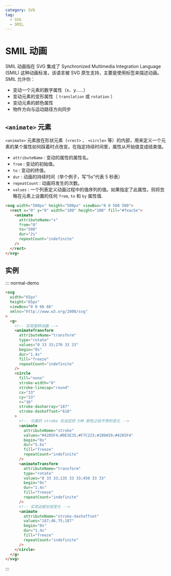 ```yaml
---
category: SVG
tag:
  - SVG
  - SMIL
---
```


# SMIL 动画

SMIL 动画指在 SVG 集成了 Synchronized Multimedia Integration Language (SMIL) 这种动画标准，该语言被 SVG 原生支持，主要是使用标签来描述动画。SMIL 允许你：

- 变动一个元素的数字属性（x、y……）
- 变动元素的变形属性（ `translation` 或 `rotation` ）
- 变动元素的颜色属性
- 物件方向与运动路径方向同步

## `<animate>` 元素

`<animate>` 元素放在形状元素（`<rect>` 、 `<circle>` 等）的内部，用来定义一个元素的某个属性如何踩着时点改变。在指定持续时间里，属性从开始值变成结束值。

- `attributeName` : 变动的属性的属性名。
- `from` : 变动的初始值。
- `to` : 变动的终值。
- `dur` : 动画的持续时间（举个例子，写“5s”代表 5 秒表）
- `repeatCount` : 动画将发生的次数。
- `values` : 一个列表定义动画过程中的值序列的值。如果指定了此属性，则将忽略在元素上设置的任何 `from`, `to` 和 `by` 属性值.

```html
<svg width="500px" height="500px" viewBox="0 0 500 500">
  <rect x="0" y="0" width="100" height="100" fill="#feac5e">
    <animate
      attributeName="x"
      from="0"
      to="500"
      dur="2s"
      repeatCount="indefinite"
    />
  </rect>
</svg>
```

## 实例

::: normal-demo

```html
<svg
  width="65px"
  height="65px"
  viewBox="0 0 66 66"
  xmlns="http://www.w3.org/2000/svg"
>
  <g>
    <!-- 实现旋转动画 -->
    <animateTransform
      attributeName="transform"
      type="rotate"
      values="0 33 33;270 33 33"
      begin="0s"
      dur="1.4s"
      fill="freeze"
      repeatCount="indefinite"
    />
    <circle
      fill="none"
      stroke-width="6"
      stroke-linecap="round"
      cx="33"
      cy="33"
      r="30"
      stroke-dasharray="187"
      stroke-dashoffset="610"
    >
      <!-- 元素的 stroke 在设定的 5种 颜色之前不停的变化 -->
      <animate
        attributeName="stroke"
        values="#4285F4;#DE3E35;#F7C223;#1B9A59;#4285F4"
        begin="0s"
        dur="5.6s"
        fill="freeze"
        repeatCount="indefinite"
      />
      <animateTransform
        attributeName="transform"
        type="rotate"
        values="0 33 33;135 33 33;450 33 33"
        begin="0s"
        dur="1.4s"
        fill="freeze"
        repeatCount="indefinite"
      />
      <!-- 实现边框长短变化 -->
      <animate
        attributeName="stroke-dashoffset"
        values="187;46.75;187"
        begin="0s"
        dur="1.4s"
        fill="freeze"
        repeatCount="indefinite"
      />
    </circle>
  </g>
</svg>
```

:::
